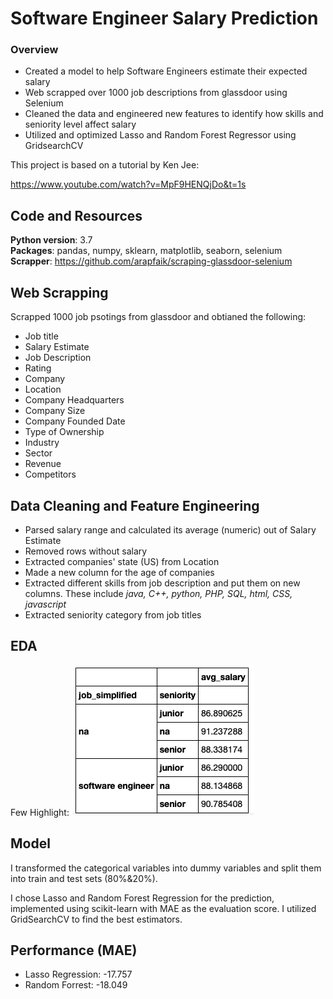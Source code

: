 # Software Engineer Salary Prediction

### Overview
- Created a model to help Software Engineers estimate their expected salary
- Web scrapped over 1000 job descriptions from glassdoor using Selenium
- Cleaned the data and engineered new features to identify how skills and seniority level affect salary
- Utilized and optimized Lasso and Random Forest Regressor using GridsearchCV

This project is based on a tutorial by Ken Jee:

https://www.youtube.com/watch?v=MpF9HENQjDo&t=1s

## Code and Resources
__Python version__: 3.7
<br>
__Packages__: pandas, numpy, sklearn, matplotlib, seaborn, selenium
<br>
__Scrapper__: https://github.com/arapfaik/scraping-glassdoor-selenium


## Web Scrapping
Scrapped 1000 job psotings from glassdoor and obtianed the following:
- Job title
- Salary Estimate
- Job Description
- Rating
- Company
- Location
- Company Headquarters
- Company Size
- Company Founded Date
- Type of Ownership
- Industry
- Sector
- Revenue
- Competitors


## Data Cleaning and Feature Engineering
- Parsed salary range and calculated its average (numeric) out of Salary Estimate 
- Removed rows without salary
- Extracted companies' state (US) from Location
- Made a new column for the age of companies
- Extracted different skills from job description and put them on new columns. These include _java, C++, python, PHP, SQL, html, CSS, javascript_
- Extracted seniority category from job titles


## EDA
Few Highlight:
![alt text](https://github.com/ryzary/glassdoor_project/blob/master/seniority.png)


## Model
I transformed the categorical variables into dummy variables and split them into train and test sets (80%&20%).

I chose Lasso and Random Forest Regression for the prediction, implemented using scikit-learn with MAE as the evaluation score. I utilized GridSearchCV to find the best estimators.

## Performance (MAE)
- Lasso Regression: -17.757
- Random Forrest: -18.049
